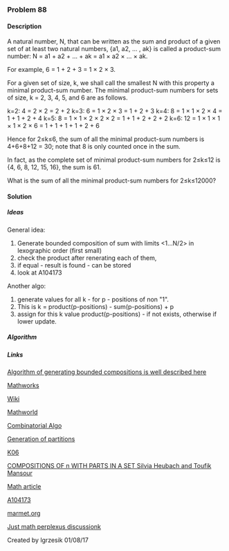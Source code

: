 
### Problem 88

#### Description
A natural number, N, that can be written as the sum and product of a given set of at least two natural numbers, {a1, a2, ... , ak} is called a product-sum number: N = a1 + a2 + ... + ak = a1 × a2 × ... × ak.

For example, 6 = 1 + 2 + 3 = 1 × 2 × 3.

For a given set of size, k, we shall call the smallest N with this property a minimal product-sum number. The minimal product-sum numbers for sets of size, k = 2, 3, 4, 5, and 6 are as follows.

k=2: 4 = 2 × 2 = 2 + 2
k=3: 6 = 1 × 2 × 3 = 1 + 2 + 3
k=4: 8 = 1 × 1 × 2 × 4 = 1 + 1 + 2 + 4
k=5: 8 = 1 × 1 × 2 × 2 × 2 = 1 + 1 + 2 + 2 + 2
k=6: 12 = 1 × 1 × 1 × 1 × 2 × 6 = 1 + 1 + 1 + 1 + 2 + 6

Hence for 2≤k≤6, the sum of all the minimal product-sum numbers is 4+6+8+12 = 30; note that 8 is only counted once in the sum.

In fact, as the complete set of minimal product-sum numbers for 2≤k≤12 is {4, 6, 8, 12, 15, 16}, the sum is 61.

What is the sum of all the minimal product-sum numbers for 2≤k≤12000?

#### Solution

##### Ideas

General idea:
1) Generate bounded composition of sum with limits <1...N/2> in lexographic order (first small)
2) check the product after renerating each of them,
3) if equal - result is found - can be stored
4) look at A104173

Another algo:
1) generate values for all k - for p - positions of non "1". 
2) This is k = product(p-positions) - sum(p-positions) + p 
3) assign for this k value product(p-positions) - if not exists, otherwise if lower update.

##### Algorithm


##### Links
[Algorithm of generating bounded compositions is well described here](https://arxiv.org/abs/1302.6558)

[Mathworks](http://www.mathworks.com/matlabcentral/fileexchange/44186-restricted-integer-compositions-with-fixed-number-of-parts?focused=3801971&tab=function)

[Wiki](https://en.wikipedia.org/wiki/Partition_(number_theory))

[Mathworld](http://mathworld.wolfram.com/Partition.html)

[Combinatorial Algo](https://www.math.upenn.edu/~wilf/website/CombinatorialAlgorithms.pdf)

[Generation of partitions](http://www3.cs.stonybrook.edu/~algorith/files/generating-partitions.shtml)

[K06](http://jeromekelleher.net/downloads/k06.pdf)

[COMPOSITIONS OF n WITH PARTS IN A SET  Silvia Heubach and Toufik Mansour](http://citeseerx.ist.psu.edu/viewdoc/download?doi=10.1.1.484.5148&rep=rep1&type=pdf)

[Math article](http://www.math.ucsd.edu/~gptesler/184a/slides/184a_ch5slides_14-handout.pdf)

[A104173](https://oeis.org/A104173)  

[marmet.org](http://www.marmet.org/louis/sumprod/index.html)

[Just math perplexus discussionk](http://perplexus.info/show.php?pid=10221&cid=56331)

Created by lgrzesik 01/08/17




